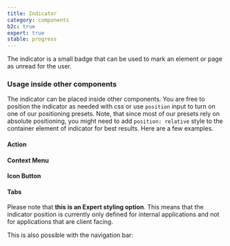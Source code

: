 ```yaml
---
title: Indicator
category: components
b2c: true
expert: true
stable: progress
---
```


The indicator is a small badge that can be used to mark an element or page as unread for the user.

<!-- example(indicator) -->

### Usage inside other components

The indicator can be placed inside other components. You are free to position the indicator as needed with css or use `position` input to turn on one of our positioning presets. Note, that since most of our presets rely on absolute positioning, you might need to add `position: relative` style to the container element of indicator for best results. Here are a few examples.

#### Action

<!-- example(action-indicator) -->

#### Context Menu

<!-- example(context-menu-indicator) -->

#### Icon Button

<!-- example(button-icon-indicator) -->

<div class="docs-expert-container">

#### Tabs

Please note that **this is an Expert styling option**. This means that the indicator position is currently only defined for internal applications and not for applications that are client facing.

<!-- example(tabs-with-indicator) -->

This is also possible with the navigation bar:

<!-- example(tabs-nav-bar-with-indicator) -->

</div>
